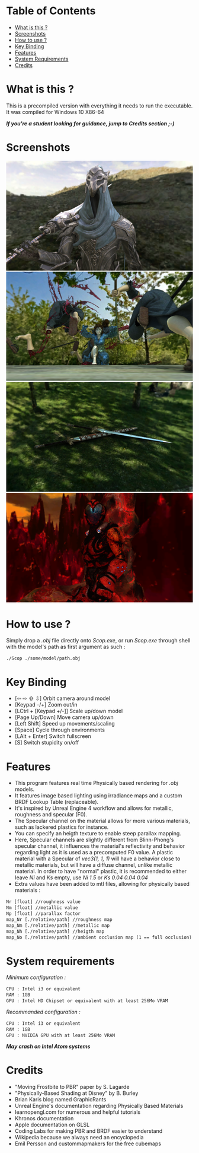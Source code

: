 # Table of Contents
- [What is this ?](#what-is-this-)
- [Screenshots](#screenshots)
- [How to use ?](#how-to-use-)
- [Key Binding](#key-binding)
- [Features](#features)
- [System Requirements](#system-requirements)
- [Credits](#credits)

# What is this ?
This is a precompiled version with everything it needs to run the executable.
It was compiled for Windows 10 X86-64

***If you're a student looking for guidance, jump to Credits section ;-)***

# Screenshots
![Artorias](/screenshots/screen.PNG "Artorias")
![DreamSong](/screenshots/screen1.PNG "DreamSong")
![Warmonger](/screenshots/screen2.PNG "Warmonger Sword")
![Cyber Warrior](/screenshots/screen3.PNG "Cyber Warrior")

# How to use ?
Simply drop a *.obj* file directly onto *Scop.exe*, or run *Scop.exe* through shell with the model's path as first argument as such :
```
./Scop ./some/model/path.obj
```

# Key Binding
- [⇦ ⇨ ⇧ ⇩] Orbit camera around model
- [Keypad -/+] Zoom out/in
- [LCtrl + [Keypad +/-]] Scale up/down model
- [Page Up/Down] Move camera up/down
- [Left Shift] Speed up movements/scaling
- [Space] Cycle through environments
- [LAlt + Enter] Switch fullscreen
- [S] Switch stupidity on/off

# Features
- This program features real time Physically based rendering for *.obj* models.
- It features image based lighting using irradiance maps and a custom BRDF Lookup Table (replaceable).
- It's inspired by Unreal Engine 4 workflow and allows for metallic, roughness and specular (F0).
- The Specular channel on the material allows for more various materials, such as lackered plastics for instance.
- You can specify an heigth texture to enable steep parallax mapping.
- Here, Specular channels are slightly different from Blinn-Phong's specular channel, it influences the material's reflectivity and behavior regarding light as it is used as a precomputed F0 value. A plastic material with a Specular of *vec3(1, 1, 1)* will have a behavior close to metallic materials, but will have a diffuse channel, unlike metallic material. In order to have "normal" plastic, it is recommended to either leave *Ni* and *Ks* empty, use *Ni 1.5* or *Ks 0.04 0.04 0.04*
- Extra values have been added to mtl files, allowing for physically based materials :
```
Nr [float] //roughness value
Nm [float] //metallic value
Np [float] //parallax factor
map_Nr [./relative/path] //roughness map
map_Nm [./relative/path] //metallic map
map_Nh [./relative/path] //heigth map
map_No [./relative/path] //ambient occlusion map (1 == full occlusion)
```

# System requirements

*Minimum configuration :*
```
CPU : Intel i3 or equivalent
RAM : 1GB
GPU : Intel HD Chipset or equivalent with at least 256Mo VRAM
```

*Recommanded configuration :*
```
CPU : Intel i3 or equivalent
RAM : 1GB
GPU : NVIDIA GPU with at least 256Mo VRAM
```

***May crash on Intel Atom systems***

# Credits
- "Moving Frostbite to PBR" paper by S. Lagarde
- "Physically-Based Shading at Disney" by B. Burley
- Brian Karis blog named GraphicRants
- Unreal Engine's documentation regarding Physically Based Materials
- learnopengl.com for numerous and helpful tutorials
- Khronos documentation
- Apple documentation on GLSL
- Coding Labs for making PBR and BRDF easier to understand
- Wikipedia because we always need an encyclopedia
- Emil Persson and custommapmakers for the free cubemaps

